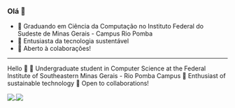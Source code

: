 ### Olá 👋
- 🔭 Graduando em Ciência da Computação no Instituto Federal do Sudeste de Minas Gerais - Campus Rio Pomba
- 🌱 Entusiasta da tecnologia sustentável
- 👯 Aberto à colaborações!
- - - - - - - - - - - - - - - - 
Hello 👋
🔭 Undergraduate student in Computer Science at the Federal Institute of Southeastern Minas Gerais - Rio Pomba Campus
🌱 Enthusiast of sustainable technology
👯 Open to collaborations!
<!--
Here are some ideas to get you started:

- 🔭 Graduando em Ciência da Computação no Instituto Federal do Sudeste de Minas Gerais - Campus Rio Pomba
- 🌱 Apaixonado por Arduino e 
- 👯 I’m looking to collaborate on ...
- 🤔 I’m looking for help with ...
- 💬 Ask me about ...
- 📫 How to reach me: ...
- 😄 Pronouns: ...
- ⚡ Fun fact: ...
-->

<a href="https://github.com/vitouncio/github-readme-stats">
  <img align="center" src="https://github-readme-stats.vercel.app/api?username=vitouncio&show_icons=true&theme=dark" />

</a>
<a href="https://github.com/vitouncio/github-readme-stats">
  <img align="center" src="https://github-readme-stats.vercel.app/api/top-langs/?username=vitouncio&layout=compact&theme=dark" />
</a>
